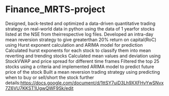 # Finance_MRTS-project
Designed, back-tested and optimized a data-driven quantitative trading
strategy on real-world data in python using the data of 1 yearfor stocks listed
at the NSE from theirrespective log files.
Developed an intra-day mean reversion strategy to give greaterthan 20%
return on capital(RoC) using Hurst exponent calculation and ARIMA model for
prediction
Calculated hurst exponents for each stock to classify them into mean reverting and trending stocks
Calculated mean values and deviation using StockVWAP and price spread for different time frames
Filtered the top 25 stocks using a criteria and implemented ARIMA model to predict future price of the stock
Built a mean reversion trading strategy using predicting when to buy or sell/short the stock
 further details:https://docs.google.com/document/d/1ttSY7uiD3Lh9XXFHvYwSNvx7Z6VU7KKST1UgwQWF9Sk/edit
